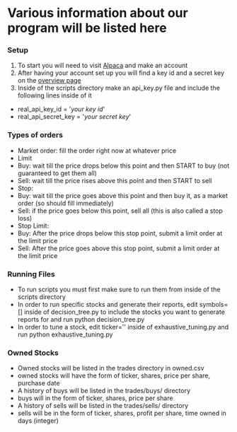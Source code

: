 # Various information about our program will be listed here

### Setup
1. To start you will need to visit [Alpaca](http://alpaca.markets/) and make an account
2. After having your account set up you will find a key id and a secret key on the [overview page](https://app.alpaca.markets/brokerage/dashboard/overview)
3. Inside of the scripts directory make an api_key.py file and include the following lines inside of it
 * real_api_key_id = '_your key id_'
 * real_api_secret_key = '_your secret key_'

### Types of orders
* Market order: fill the order right now at whatever price
* Limit 
 * Buy: wait till the price drops below this point and then START to buy (not guaranteed to get them all)
 * Sell: wait till the price rises above this point and then START to sell
* Stop:
 * Buy: wait till the price goes above this point and then buy it, as a market order (so should fill immediately)
 * Sell: if the price goes below this point, sell all (this is also called a stop loss)
* Stop Limit:
 * Buy: After the price drops below this stop point, submit a limit order at the limit price
 * Sell: After the price goes above this stop point, submit a limit order at the limit price
  
### Running Files
* To run scripts you must first make sure to run them from inside of the scripts directory
* In order to run specific stocks and generate their reports, edit symbols=[] inside of decision_tree.py to include the stocks you want to generate reports for and run python decision_tree.py
* In order to tune a stock, edit ticker='' inside of exhaustive_tuning.py and run python exhaustive_tuning.py


### Owned Stocks
* Owned stocks will be listed in the trades directory in owned.csv
 * owned stocks will have the form of ticker, shares, price per share, purchase date
* A history of buys will be listed in the trades/buys/ directory
 * buys will in the form of ticker, shares, price per share
* A history of sells will be listed in the trades/sells/ directory
 * sells will be in the form of ticker, shares, profit per share, time owned in days (integer)
